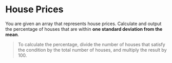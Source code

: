 # House Prices

You are given an array that represents house prices. Calculate and output the percentage of houses that are within **one standard deviation from the mean**.

>To calculate the percentage, divide the number of houses that satisfy the condition by the total number of houses, and multiply the result by 100.